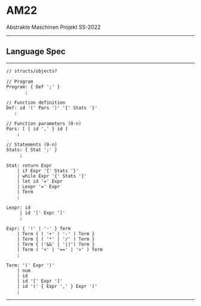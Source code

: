 # AM22
Abstrakte Maschinen Projekt SS-2022

-------------
Language Spec
-------------
-------------

    // structs/objects?

    // Program
    Program: { Def ';' }
           ;

    // Function definition
    Def: id '(' Pars ')' '{' Stats '}'
       ;

    // Function parameters (0-n)
    Pars: [ { id ',' } id ]
        ;

    // Statements (0-n)
    Stats: { Stat ';' }
         ;

    Stat: return Expr
        | if Expr '{' Stats '}'
        | while Expr '{' Stats '}'
        | let id '=' Expr
        | Lexpr '=' Expr
        | Term
        ;

    Lexpr: id
         | id '[' Expr ']'
         ;

    Expr: { '!' | '-' } Term
        | Term { ( '+' | '-' ) Term }
        | Term { ( '*' | '/' ) Term }
        | Term { ('&&' | '||') Term }
        | Term ( '<' | '==' | '>' ) Term
        ;
    
    Term: '(' Expr ')'
        | num
        | id
        | id '[' Expr ']' 
        | id '(' { Expr ',' } Expr ')'
        ;

-------------
